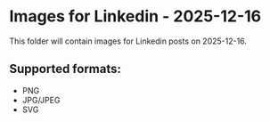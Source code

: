 # Images for Linkedin - 2025-12-16

This folder will contain images for Linkedin posts on 2025-12-16.

## Supported formats:
- PNG
- JPG/JPEG
- SVG
